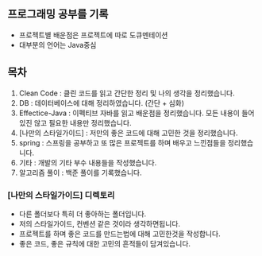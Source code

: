 ## 프로그래밍 공부를 기록
* 프로젝트별 배운점은 프로젝트에 따로 도큐멘테이션
* 대부분의 언어는 Java중심
## 목차
1. Clean Code : 클린 코드를 읽고 간단한 정리 및 나의 생각을 정리했습니다.
2. DB : 데이터베이스에 대해 정리하였습니다. (간단 + 심화)
3. Effectice-Java : 이펙티브 자바를 읽고 배운점을 정리했습니다.
모든 내용이 들어있진 않고 필요한 내용만 정리했습니다.
4. [나만의 스타일가이드] : 저만의 좋은 코드에 대해 고민한 것을 정리했습니다.
5. spring : 스프링을 공부하고 또 많은 프로젝트를 하며 배우고 느낀점들을 정리했습니다.
6. 기타 : 개발의 기타 부수 내용들을 작성했습니다.
7. 알고리즘 풀이 : 백준 풀이를 기록했습니다.

### [나만의 스타일가이드] 디렉토리
* 다른 폴더보다 특히 더 좋아하는 폴더입니다.
* 저의 스타일가이드, 컨벤션 같은 것이라 생각하면됩니다.
* 프로젝트를 하며 좋은 코드를 만드는법에 대해 고민한것을 작성합니다.
* 좋은 코드, 좋은 규칙에 대한 고민의 흔적들이 담겨있습니다.

